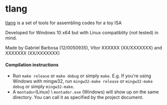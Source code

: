 # tlang
[tlang](https://github.com/bestknighter/tlang) is a set of tools for assembling codes for a toy ISA

Developed for Windows 10 x64 but with Linux compatiblity (not tested) in mind.

Made by Gabriel Barbosa (12/0050935), Vitor XXXXXX (XX/XXXXXXX) and XXXXXXX (XX/XXXXXXX)

#### Compilation instructions

- Run `make release` or `make debug` or simply `make`. E.g. If you're using Windows with mingw32, run `mingw32-make release` or `mingw32-make debug` or simply `mingw32-make`.
- A `montador`(Linux) \ `montador.exe` (Windows) will show up on the same directory. You can call it as specified by the project document.
